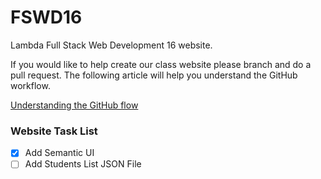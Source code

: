 # FSWD16

Lambda Full Stack Web Development 16 website.

If you would like to help create our class website please branch and do a pull request. The following article will help you understand the GitHub workflow.

[Understanding the GitHub flow](https://guides.github.com/introduction/flow/)


### Website Task List

- [x] Add Semantic UI
- [ ] Add Students List JSON File
